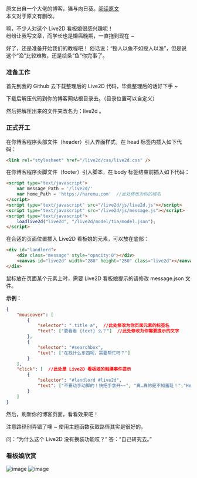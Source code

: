 原文出自一个大佬的博客，猫与向日葵。[阅读原文](https://imjad.cn/archives/lab/add-dynamic-poster-girl-with-live2d-to-your-blog-02 "阅读原文")  
本文对于原文有删改。  

嘛，不少人对这个 Live2D 看板娘很感兴趣呢！  
纷纷让我写文章，而学长也是懒癌晚期，一直拖到现在 ~  

好了，还是准备开始我们的教程吧！
俗话说：“授人以鱼不如授人以渔”，但是说这个“渔”比较难教，还是给条“鱼”你完事了。

### 准备工作
首先到我的 Github 去下载整理后的 Live2D 代码，毕竟整理后的话好下手 ~

下载后解压代码到你的博客网站根目录去。（目录位置可以自定义）

然后把解压出来的文件夹改名为：live2d 。

### 正式开工
在你博客程序头部文件（header）引入界面样式，在 head 标签内插入如下代码：
```html
<link rel="stylesheet" href="/live2d/css/live2d.css" />
```

在你博客程序页脚文件（footer）引入脚本，在 body 标签结束前插入如下代码：
```html
<script type="text/javascript">
    var message_Path = '/live2d/'
    var home_Path = 'https://haremu.com'  //此处修改为你的域名
</script>
<script type="text/javascript" src="/live2d/js/live2d.js"></script>
<script type="text/javascript" src="/live2d/js/message.js"></script>
<script type="text/javascript">
    loadlive2d("live2d", "/live2d/model/tia/model.json");
</script>
```

在合适的页面位置插入 Live2D 看板娘的元素，可以放在底部：
```html
<div id="landlord">
    <div class="message" style="opacity:0"></div>
    <canvas id="live2d" width="280" height="250" class="live2d"></canvas>
</div>
```

鼠标放在页面某个元素上时，需要 Live2D 看板娘提示的请修改 message.json 文件。

**示例：**
```json
{
    "mouseover": [
        {
            "selector": ".title a",  //此处修改为你页面元素的标签名
            "text": ["要看看 {text} 么？"]  //此处修改为你需要提示的文字
        },
        {
            "selector": "#searchbox",
            "text": ["在找什么东西呢，需要帮忙吗？"]
        }
    ],
    "click": [  //此处是 Live2D 看板娘的触摸事件提示
        {
            "selector": "#landlord #live2d",
            "text": ["不要动手动脚的！快把手拿开~~", "真…真的是不知羞耻！","Hentai！", "再摸的话我可要报警了！⌇●﹏●⌇", "110吗，这里有个变态一直在摸我(ó﹏ò｡)"]
        }
    ]
}
```

然后，刷新你的博客页面，看看效果吧！

注意路径别弄错了噢 ~
使用主题函数获取路径其实是很好的。

问：“为什么这个 Live2D 没有换装功能哎？”
答：“自己研究去。”

### 看板娘欣赏
![image](https://haremu.com/wp-content/uploads/2017/12/QQ%E6%88%AA%E5%9B%BE20171202210923.png)
![image](https://haremu.com/wp-content/uploads/2017/12/QQ%E6%88%AA%E5%9B%BE20171202210951.png)
